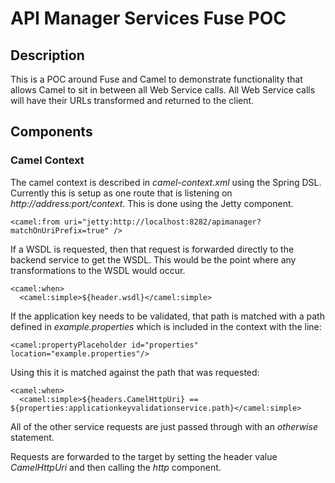 # API Manager Services Fuse POC

## Description
This is a POC around Fuse and Camel to demonstrate functionality that allows Camel to sit in between all Web Service calls.
All Web Service calls will have their URLs transformed and returned to the client.

## Components

### Camel Context
The camel context is described in *camel-context.xml* using the Spring DSL. Currently this is setup as one route that
is listening on *http://address:port/context*.  This is done using the Jetty component.

    <camel:from uri="jetty:http://localhost:8282/apimanager?matchOnUriPrefix=true" />

If a WSDL is requested, then that request is forwarded directly to the backend service to get the WSDL. This would be 
the point where any transformations to the WSDL would occur.

    <camel:when>
      <camel:simple>${header.wsdl}</camel:simple>

If the application key needs to be validated, that path is matched with a path defined in *example.properties* which
is included in the context with the line:

    <camel:propertyPlaceholder id="properties" location="example.properties"/>

Using this it is matched against the path that was requested:

    <camel:when>
      <camel:simple>${headers.CamelHttpUri} == ${properties:applicationkeyvalidationservice.path}</camel:simple>

All of the other service requests are just passed through with an *otherwise* statement.

Requests are forwarded to the target by setting the header value *CamelHttpUri* and then calling the *http* component.

